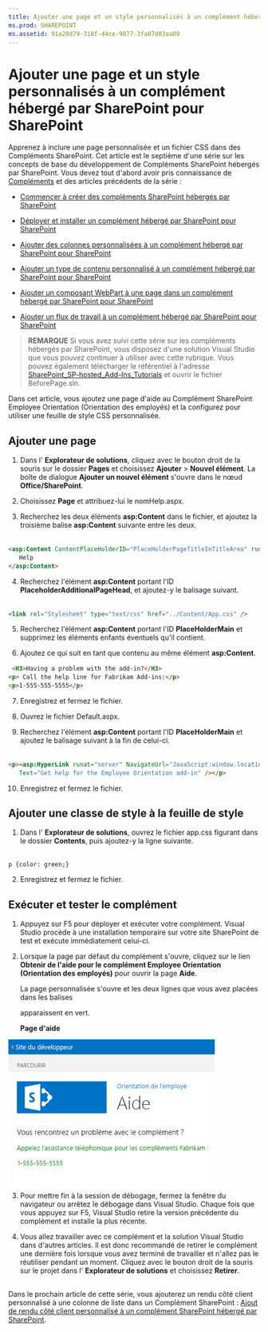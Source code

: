 ```yaml
---
title: Ajouter une page et un style personnalisés à un complément hébergé par SharePoint pour SharePoint
ms.prod: SHAREPOINT
ms.assetid: 91a20d79-318f-44ce-9877-3fa07d03aa09
---
```



# Ajouter une page et un style personnalisés à un complément hébergé par SharePoint pour SharePoint
Apprenez à inclure une page personnalisée et un fichier CSS dans des Compléments SharePoint.
Cet article est le septième d'une série sur les concepts de base du développement de Compléments SharePoint hébergés par SharePoint. Vous devez tout d'abord avoir pris connaissance de  [Compléments](sharepoint-add-ins.md) et des articles précédents de la série :





-  [Commencer à créer des compléments SharePoint hébergés par SharePoint](get-started-creating-sharepoint-hosted-sharepoint-add-ins.md)


-  [Déployer et installer un complément hébergé par SharePoint pour SharePoint](deploy-and-install-a-sharepoint-hosted-sharepoint-add-in.md)


-  [Ajouter des colonnes personnalisées à un complément hébergé par SharePoint pour SharePoint](add-custom-columns-to-a-sharepoint-hostedsharepoint-add-in.md)


-  [Ajouter un type de contenu personnalisé à un complément hébergé par SharePoint pour SharePoint](add-a-custom-content-type-to-a-sharepoint-hostedsharepoint-add-in.md)


-  [Ajouter un composant WebPart à une page dans un complément hébergé par SharePoint pour SharePoint](add-a-web-part-to-a-page-in-a-sharepoint-hosted-sharepoint-add-in.md)


-  [Ajouter un flux de travail à un complément hébergé par SharePoint pour SharePoint](add-a-workflow-to-a-sharepoint-hosted-sharepoint-add-in.md)



> **REMARQUE**
> Si vous avez suivi cette série sur les compléments hébergés par SharePoint, vous disposez d'une solution Visual Studio que vous pouvez continuer à utiliser avec cette rubrique. Vous pouvez également télécharger le référentiel à l'adresse  [SharePoint_SP-hosted_Add-Ins_Tutorials](https://github.com/OfficeDev/SharePoint_SP-hosted_Add-Ins_Tutorials) et ouvrir le fichier BeforePage.sln.




Dans cet article, vous ajoutez une page d'aide au Complément SharePoint Employee Orientation (Orientation des employés) et la configurez pour utiliser une feuille de style CSS personnalisée. 
## Ajouter une page


1. Dans l' **Explorateur de solutions**, cliquez avec le bouton droit de la souris sur le dossier **Pages** et choisissez **Ajouter** > **Nouvel élément**. La boîte de dialogue **Ajouter un nouvel élément** s'ouvre dans le nœud **Office/SharePoint**.


2. Choisissez **Page** et attribuez-lui le nomHelp.aspx. 


3. Recherchez les deux éléments **asp:Content** dans le fichier, et ajoutez la troisième balise **asp:Content** suivante entre les deux.

 ```HTML

<asp:Content ContentPlaceHolderID="PlaceHolderPageTitleInTitleArea" runat="server">
    Help
</asp:Content> 
 ```

4. Recherchez l'élément **asp:Content** portant l'ID **PlaceholderAdditionalPageHead**, et ajoutez-y le balisage suivant.

 ```HTML

<link rel="Stylesheet" type="text/css" href="../Content/App.css" />
 ```

5. Recherchez l'élément **asp:Content** portant l'ID **PlaceHolderMain** et supprimez les éléments enfants éventuels qu'il contient.


6. Ajoutez ce qui suit en tant que contenu au même élément **asp:Content**.

 ```HTML
  <H3>Having a problem with the add-in?</H3>
<p> Call the help line for Fabrikam Add-ins:</p>
<p>1-555-555-5555</p>
 ```

7. Enregistrez et fermez le fichier.


8. Ouvrez le fichier Default.aspx.


9. Recherchez l'élément **asp:Content** portant l'ID **PlaceHolderMain** et ajoutez le balisage suivant à la fin de celui-ci.

 ```HTML

<p><asp:HyperLink runat="server" NavigateUrl="JavaScript:window.location = _spPageContextInfo.webAbsoluteUrl + '/Pages/Help.aspx';"
    Text="Get help for the Employee Orientation add-in" /></p>

 ```

10. Enregistrez et fermez le fichier.



## Ajouter une classe de style à la feuille de style






1. Dans l' **Explorateur de solutions**, ouvrez le fichier app.css figurant dans le dossier **Contents**, puis ajoutez-y la ligne suivante.

 ```

p {color: green;}
 ```

2. Enregistrez et fermez le fichier.



## Exécuter et tester le complément






1. Appuyez sur F5 pour déployer et exécuter votre complément. Visual Studio procède à une installation temporaire sur votre site SharePoint de test et exécute immédiatement celui-ci. 


2. Lorsque la page par défaut du complément s'ouvre, cliquez sur le lien **Obtenir de l'aide pour le complément Employee Orientation (Orientation des employés)** pour ouvrir la page **Aide**. 

    La page personnalisée s'ouvre et les deux lignes que vous avez placées dans les balises <p> apparaissent en vert.


   **Page d'aide**



![Page SharePoint avec le titre « Aide ». Il existe une ligne d'en-tête en noir, suivie de deux lignes de texte en vert.](images/2df51ab0-5b24-4a37-8b6a-6e95dbb1aeaa.PNG)





3. Pour mettre fin à la session de débogage, fermez la fenêtre du navigateur ou arrêtez le débogage dans Visual Studio. Chaque fois que vous appuyez sur F5, Visual Studio retire la version précédente du complément et installe la plus récente.


4. Vous allez travailler avec ce complément et la solution Visual Studio dans d'autres articles. Il est donc recommandé de retirer le complément une dernière fois lorsque vous avez terminé de travailler et n'allez pas le réutiliser pendant un moment. Cliquez avec le bouton droit de la souris sur le projet dans l' **Explorateur de solutions** et choisissez **Retirer**.



## 
<a name="Nextsteps"> </a>

Dans le prochain article de cette série, vous ajouterez un rendu côté client personnalisé à une colonne de liste dans un Complément SharePoint :  [ Ajout de rendu côté client personnalisé à un complément SharePoint hébergé par SharePoint](add-custom-client-side-rendering-to-a-sharepoint-hosted-sharepoint-add-in.md).




